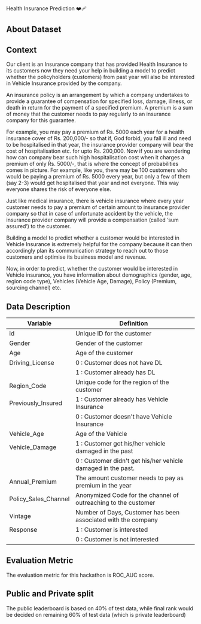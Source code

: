Health Insurance Prediction ❤️‍🩹

## About Dataset

## Context
Our client is an Insurance company that has provided Health Insurance to its customers now they need your help in building a model to predict whether the policyholders (customers) from past year will also be interested in Vehicle Insurance provided by the company.

An insurance policy is an arrangement by which a company undertakes to provide a guarantee of compensation for specified loss, damage, illness, or death in return for the payment of a specified premium. A premium is a sum of money that the customer needs to pay regularly to an insurance company for this guarantee.

For example, you may pay a premium of Rs. 5000 each year for a health insurance cover of Rs. 200,000/- so that if, God forbid, you fall ill and need to be hospitalised in that year, the insurance provider company will bear the cost of hospitalisation etc. for upto Rs. 200,000. Now if you are wondering how can company bear such high hospitalisation cost when it charges a premium of only Rs. 5000/-, that is where the concept of probabilities comes in picture. For example, like you, there may be 100 customers who would be paying a premium of Rs. 5000 every year, but only a few of them (say 2-3) would get hospitalised that year and not everyone. This way everyone shares the risk of everyone else.

Just like medical insurance, there is vehicle insurance where every year customer needs to pay a premium of certain amount to insurance provider company so that in case of unfortunate accident by the vehicle, the insurance provider company will provide a compensation (called ‘sum assured’) to the customer.

Building a model to predict whether a customer would be interested in Vehicle Insurance is extremely helpful for the company because it can then accordingly plan its communication strategy to reach out to those customers and optimise its business model and revenue.

Now, in order to predict, whether the customer would be interested in Vehicle insurance, you have information about demographics (gender, age, region code type), Vehicles (Vehicle Age, Damage), Policy (Premium, sourcing channel) etc.

## Data Description
|Variable|Definition|
|---|---|
|id|Unique ID for the customer
|Gender|Gender of the customer
|Age|Age of the customer
|Driving_License|0 : Customer does not have DL
||1 : Customer already has DL
|Region_Code|Unique code for the region of the customer
|Previously_Insured|1 : Customer already has Vehicle Insurance
||0 : Customer doesn't have Vehicle Insurance
|Vehicle_Age|Age of the Vehicle
|Vehicle_Damage|1 : Customer got his/her vehicle damaged in the past
||0 : Customer didn't get his/her vehicle damaged in the past.
|Annual_Premium|The amount customer needs to pay as premium in the year
|Policy_Sales_Channel|Anonymized Code for the channel of outreaching to the customer
|Vintage|Number of Days, Customer has been associated with the company
|Response|1 : Customer is interested
||0 : Customer is not interested

## Evaluation Metric
The evaluation metric for this hackathon is ROC_AUC score.

## Public and Private split
The public leaderboard is based on 40% of test data, while final rank would be decided on remaining 60% of test data (which is private leaderboard)
